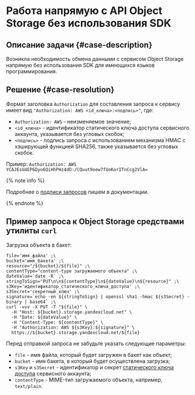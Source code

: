 # Работа напрямую с API Object Storage без использования SDK

## Описание задачи {#case-description}
Возникла необходимость обмена данными с сервисом Object Storage напрямую без использования SDK для имеющихся языков программирования.

## Решение {#case-resolution}
Формат заголовка `Authorization`  для составления запроса к сервису имеет вид `"Authorization: AWS <id_ключа>:<подпись>"`, где:
- `Authorization: AWS` - неизменяемое значение;
- `<id_ключа>` - идентификатор статического ключа доступа сервисного аккаунта, указывается без угловых скобок;
- `<подпись>` - подпись запроса с использованием механизма HMAC с хэширующей функцией SHA256, также указывается без угловых скобок.

Пример:
`Authorization: AWS YCAJEsU4EP6Dyo6QiHhPHz4dO:/CQuut9oew7fUoKorITnCcg2VlA=`

{% note info %}

Подробнее о [подписи запросов](../../../storage/s3/signing-requests.md) пишем в документации.

{% endnote %}

## Пример запроса к Object Storage средствами утилиты `curl`

Загрузка объекта в бакет:
```
file='имя_файла' ;\
bucket='имя_бакета' ;\
resource="/${bucket}/${file}" ;\
contentType="content-type загружаемого объекта" ;\
dateValue=`date -R` ;\
stringToSign="PUT\n\n${contentType}\n${dateValue}\n${resource}" ;\
s3Key='идентификатор_статического_ключа_доступа' ;\
s3Secret='секретный_ключ' ;\
signature=`echo -en ${stringToSign} | openssl sha1 -hmac ${s3Secret} -binary | base64` ;\
curl -vvv -X PUT -T "${file}" \
  -H "Host: ${bucket}.storage.yandexcloud.net" \
  -H "Date: ${dateValue}" \
  -H "Content-Type: ${contentType}" \
  -H "Authorization: AWS ${s3Key}:${signature}" \
  https://${bucket}.storage.yandexcloud.net/${file}
```

Перед отправкой запроса не забудьте указать следующие параметры:
- `file` - имя файла, который будет загружен в бакет как объект;
- `bucket` - имя бакета, в который будет осуществлена загрузка; 
- `s3Key` и `s3Secret` - идентификатор и секрет [статического ключа доступа](../../../iam/operations/sa/create-access-key.md) сервисного аккаунта;
 - `contentType` - MIME-тип загружаемого объекта, например, `text/plain`.



